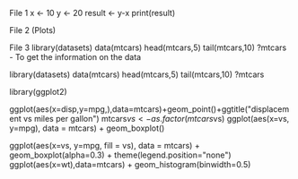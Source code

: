 File 1 
x <- 10
y <- 20
result <- y-x
print(result)


File 2 (Plots)


File 3 
library(datasets)
data(mtcars)
head(mtcars,5)
tail(mtcars,10)
?mtcars - To get the information on the data 

library(datasets)
data(mtcars)
head(mtcars,5)
tail(mtcars,10)
?mtcars

library(ggplot2)

ggplot(aes(x=disp,y=mpg,),data=mtcars)+geom_point()+ggtitle("displacement vs miles per gallon")
mtcars$vs <- as.factor(mtcars$vs)
ggplot(aes(x=vs, y=mpg), data = mtcars) + geom_boxplot()

ggplot(aes(x=vs, y=mpg, fill = vs), data = mtcars) + 
  geom_boxplot(alpha=0.3) +
  theme(legend.position="none")
ggplot(aes(x=wt),data=mtcars) + geom_histogram(binwidth=0.5)
